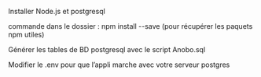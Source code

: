 

Installer Node.js et postgresql

commande dans le dossier : npm install --save (pour récupérer les paquets npm utiles)

Générer les tables de BD postgresql avec le script Anobo.sql

Modifier le .env pour que l’appli marche avec votre serveur postgres

